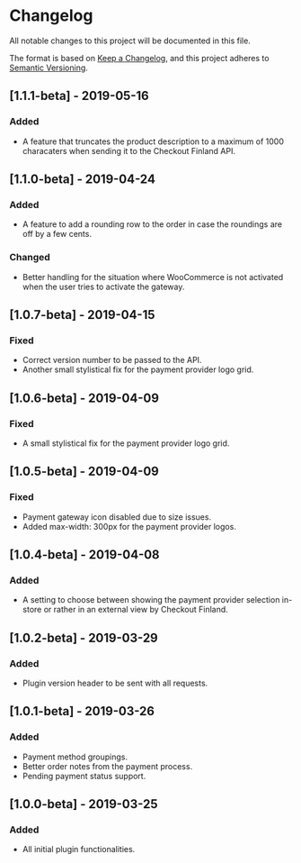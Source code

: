 # Changelog
All notable changes to this project will be documented in this file.

The format is based on [Keep a Changelog](https://keepachangelog.com/en/1.0.0/),
and this project adheres to [Semantic Versioning](https://semver.org/spec/v2.0.0.html).

## [1.1.1-beta] - 2019-05-16

### Added
- A feature that truncates the product description to a maximum of 1000 characaters when sending it to the Checkout Finland API.

## [1.1.0-beta] - 2019-04-24

### Added
- A feature to add a rounding row to the order in case the roundings are off by a few cents.

### Changed
- Better handling for the situation where WooCommerce is not activated when the user tries to activate the gateway.

## [1.0.7-beta] - 2019-04-15

### Fixed
- Correct version number to be passed to the API.
- Another small stylistical fix for the payment provider logo grid.

## [1.0.6-beta] - 2019-04-09

### Fixed
- A small stylistical fix for the payment provider logo grid.

## [1.0.5-beta] - 2019-04-09

### Fixed
- Payment gateway icon disabled due to size issues.
- Added max-width: 300px for the payment provider logos.

## [1.0.4-beta] - 2019-04-08

### Added
- A setting to choose between showing the payment provider selection in-store or rather in an external view by Checkout Finland.

## [1.0.2-beta] - 2019-03-29

### Added
- Plugin version header to be sent with all requests.

## [1.0.1-beta] - 2019-03-26

### Added
- Payment method groupings.
- Better order notes from the payment process.
- Pending payment status support.

## [1.0.0-beta] - 2019-03-25

### Added
- All initial plugin functionalities.
